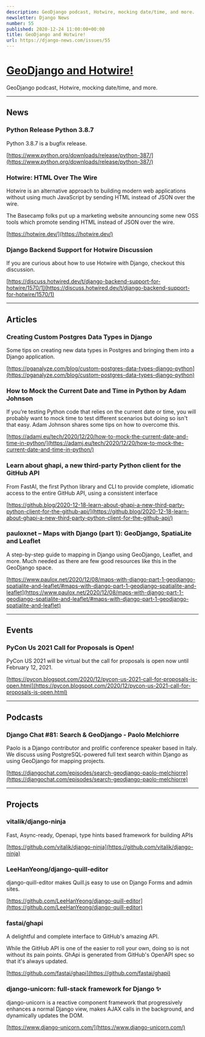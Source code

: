 ```yaml
---
description: GeoDjango podcast, Hotwire, mocking date/time, and more.
newsletter: Django News
number: 55
published: 2020-12-24 11:00:00+00:00
title: GeoDjango and Hotwire!
url: https://django-news.com/issues/55
---
```


# [GeoDjango and Hotwire!](https://django-news.com/issues/55)

GeoDjango podcast, Hotwire, mocking date/time, and more.

----

## News

### Python Release Python 3.8.7

<p>Python 3.8.7 is a bugfix release.</p>

[https://www.python.org/downloads/release/python-387/](https://www.python.org/downloads/release/python-387/)

### Hotwire: HTML Over The Wire

<p>Hotwire is an alternative approach to building modern web applications without using much JavaScript by sending HTML instead of JSON over the wire.</p>

<p>The Basecamp folks put up a marketing website announcing some new OSS tools which promote sending HTML instead of JSON over the wire.</p>

[https://hotwire.dev/](https://hotwire.dev/)

### Django Backend Support for Hotwire Discussion

<p>If you are curious about how to use Hotwire with Django, checkout this discussion.</p>

[https://discuss.hotwired.dev/t/django-backend-support-for-hotwire/1570/1](https://discuss.hotwired.dev/t/django-backend-support-for-hotwire/1570/1)

----

## Articles

### Creating Custom Postgres Data Types in Django

<p>Some tips on creating new data types in Postgres and bringing them into a Django application.</p>

[https://pganalyze.com/blog/custom-postgres-data-types-django-python](https://pganalyze.com/blog/custom-postgres-data-types-django-python)

### How to Mock the Current Date and Time in Python by Adam Johnson

<p>If you’re testing Python code that relies on the current date or time, you will probably want to mock time to test different scenarios but doing so isn't that easy. Adam Johnson shares some tips on how to overcome this.</p>

[https://adamj.eu/tech/2020/12/20/how-to-mock-the-current-date-and-time-in-python/](https://adamj.eu/tech/2020/12/20/how-to-mock-the-current-date-and-time-in-python/)

### Learn about ghapi, a new third-party Python client for the GitHub API

<p>From FastAI, the first Python library and CLI to provide complete, idiomatic access to the entire GitHub API, using a consistent interface</p>

[https://github.blog/2020-12-18-learn-about-ghapi-a-new-third-party-python-client-for-the-github-api/](https://github.blog/2020-12-18-learn-about-ghapi-a-new-third-party-python-client-for-the-github-api/)

### pauloxnet – Maps with Django (part 1): GeoDjango, SpatiaLite and Leaflet

<p>A step-by-step guide to mapping in Django using GeoDjango, Leaflet, and more. Much needed as there are few good resources like this in the GeoDjango space.</p>

[https://www.paulox.net/2020/12/08/maps-with-django-part-1-geodjango-spatialite-and-leaflet/#maps-with-django-part-1-geodjango-spatialite-and-leaflet](https://www.paulox.net/2020/12/08/maps-with-django-part-1-geodjango-spatialite-and-leaflet/#maps-with-django-part-1-geodjango-spatialite-and-leaflet)

----

## Events

### PyCon Us 2021 Call for Proposals is Open!

<p>PyCon US 2021 will be virtual but the call for proposals is open now until February 12, 2021.</p>

[https://pycon.blogspot.com/2020/12/pycon-us-2021-call-for-proposals-is-open.html](https://pycon.blogspot.com/2020/12/pycon-us-2021-call-for-proposals-is-open.html)

----

## Podcasts

### Django Chat #81: Search & GeoDjango - Paolo Melchiorre

<p>Paolo is a Django contributor and prolific conference speaker based in Italy. We discuss using PostgreSQL-powered full text search within Django as using GeoDjango for mapping projects.</p>

[https://djangochat.com/episodes/search-geodjango-paolo-melchiorre](https://djangochat.com/episodes/search-geodjango-paolo-melchiorre)

----

## Projects

### vitalik/django-ninja

<p>Fast, Async-ready, Openapi, type hints based framework for building APIs</p>

[https://github.com/vitalik/django-ninja](https://github.com/vitalik/django-ninja)

### LeeHanYeong/django-quill-editor

<p>django-quill-editor makes Quill.js easy to use on Django Forms and admin sites.</p>

[https://github.com/LeeHanYeong/django-quill-editor](https://github.com/LeeHanYeong/django-quill-editor)

### fastai/ghapi

<p>A delightful and complete interface to GitHub's amazing API.</p>

<p>While the GitHub API is one of the easier to roll your own, doing so is not without its pain points. GhApi is generated from GitHub's OpenAPI spec so that it's always updated.</p>

[https://github.com/fastai/ghapi](https://github.com/fastai/ghapi)

### django-unicorn: full-stack framework for Django ✨

<p>django-unicorn is a reactive component framework that progressively enhances a normal Django view, makes AJAX calls in the background, and dynamically updates the DOM.</p>

[https://www.django-unicorn.com/](https://www.django-unicorn.com/)